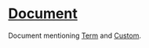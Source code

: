 # [Document](#document)

Document mentioning [Term][1] and [Custom][2].

[1]: {outDir}/sub-1/sub-2/glossary#term "..."

[2]: {outDir}/sub-1/sub-2/glossary#custom "..."
